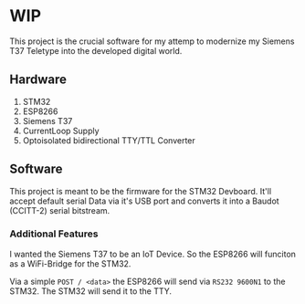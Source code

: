 # WIP

This project is the crucial software for my attemp to modernize my
Siemens T37 Teletype into the developed digital world. 

## Hardware

1. STM32
2. ESP8266
3. Siemens T37
4. CurrentLoop Supply
5. Optoisolated bidirectional TTY/TTL Converter

## Software

This project is meant to be the firmware for the STM32 Devboard.
It'll accept default serial Data via it's USB port and converts it
into a Baudot (CCITT-2) serial bitstream.

### Additional Features

I wanted the Siemens T37 to be an IoT Device. So the ESP8266 will
funciton as a WiFi-Bridge for the STM32.

Via a simple `POST / <data>` the ESP8266 will send via 
`RS232 9600N1` to the STM32. The STM32 will send it to the TTY.


